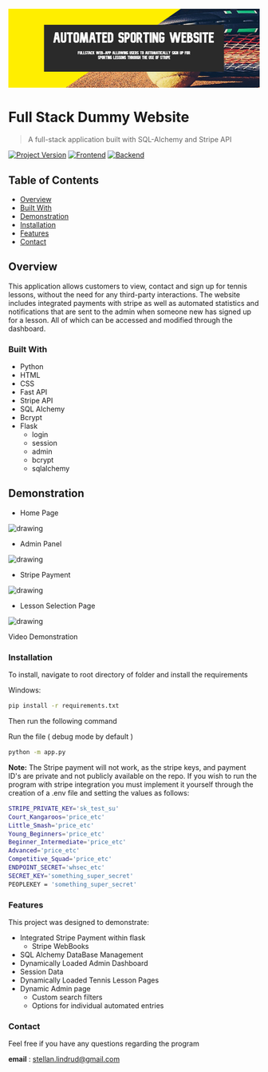 [![header][header-url]][header-link]
# Full Stack Dummy Website 
> A full-stack application built with SQL-Alchemy and Stripe API

[![Project Version][version-image]][version-url]
[![Frontend][Frontend-image]][Frontend-url]
[![Backend][Backend-image]][Backend-url]

## Table of Contents

- [Overview](#overview)
- [Built With](#built-with)
- [Demonstration](#demonstration)
- [Installation](#installation)
- [Features](#features)
- [Contact](#contact)

## Overview

This application allows customers to view, contact and sign up for tennis lessons, without the need for any third-party interactions. 
The website includes integrated payments with stripe as well as automated statistics and notifications that are sent to the admin
when someone new has signed up for a lesson. All of which can be accessed and modified through the dashboard.

### Built With
* Python
* HTML
* CSS
* Fast API
* Stripe API
* SQL Alchemy
* Bcrypt
* Flask
  * login
  * session
  * admin
  * bcrypt
  * sqlalchemy

## Demonstration

* Home Page
<img src="https://github.com/lilsteelan/OcconorDummyWebsite/assets/62084214/7e8a0455-8659-493e-a7a8-8f2fa882cc31" alt="drawing" width="400"/>

* Admin Panel
<img src="https://github.com/lilsteelan/OcconorDummyWebsite/assets/62084214/b339266e-19d2-44df-95d1-1bfc46cfac6c" alt="drawing" width="400"/>

* Stripe Payment
<img src="https://github.com/lilsteelan/OcconorDummyWebsite/assets/62084214/7f1f13af-8875-40ff-a7f5-30ea8b0426ca" alt="drawing" width="400"/>

* Lesson Selection Page
<img src="https://github.com/lilsteelan/OcconorDummyWebsite/assets/62084214/46542751-5723-4e72-8c30-e3f9b4b4e150" alt="drawing" width="400"/>

Video Demonstration


### Installation

To install, navigate to root directory of folder and install the requirements

Windows: 
```sh
pip install -r requirements.txt
```
Then run the following command

Run the file ( debug mode by default )
```sh
python -m app.py
```

**Note:** The Stripe payment will not work, as the stripe keys, and payment ID's are private and not publicly available on the repo.
If you wish to run the program with stripe integration you must implement it yourself through the creation of a .env file and setting the values as follows:

```sh
STRIPE_PRIVATE_KEY='sk_test_su'
Court_Kangaroos='price_etc'
Little_Smash='price_etc'
Young_Beginners='price_etc'
Beginner_Intermediate='price_etc'
Advanced='price_etc'
Competitive_Squad='price_etc'
ENDPOINT_SECRET='whsec_etc'
SECRET_KEY='something_super_secret'
PEOPLEKEY = 'something_super_secret'
```

### Features

This project was designed to demonstrate:

* Integrated Stripe Payment within flask
  * Stripe WebBooks
* SQL Alchemy DataBase Management
* Dynamically Loaded Admin Dashboard
* Session Data
* Dynamically Loaded Tennis Lesson Pages
* Dynamic Admin page
  * Custom search filters
  * Options for individual automated entries

  
### Contact
Feel free if you have any questions regarding the program

**email** : [stellan.lindrud@gmail.com](stellan.lindrud@gmail.com)


<!-- Markdown link & img dfn's -->

[header-url]: banner.png
[header-link]: https://github.com/alexandrerosseto

[repository-url]: https://github.com/alexandrerosseto/wbshopping

[cloud-provider-url]: https://wbshopping.herokuapp.com

[linkedin-url]: https://www.linkedin.com/in/alexandrerosseto

[wiki]: https://github.com/yourname/yourproject/wiki

[version-image]: https://img.shields.io/badge/Version-1.0.0-brightgreen?style=for-the-badge&logo=appveyor
[version-url]: https://img.shields.io/badge/version-1.0.0-green
[Frontend-image]: https://img.shields.io/badge/Frontend-HTML_CSS-blue?style=for-the-badge
[Frontend-url]: https://img.shields.io/badge/Frontend-HTML_CSS-blue?style=for-the-badge
[Backend-image]: https://img.shields.io/badge/Backend-Python-important?style=for-the-badge
[Backend-url]: https://img.shields.io/badge/Backend-Python-important?style=for-the-badge


